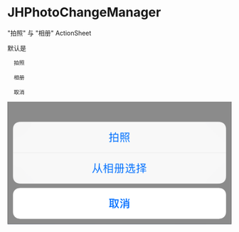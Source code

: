 # JHPhotoChangeManager

"拍照" 与 "相册" ActionSheet

默认是 

      拍照
      
      相册
      
      取消
      

![image](https://github.com/xjh093/JHPhotoChangeManager/blob/master/image/image.png)
